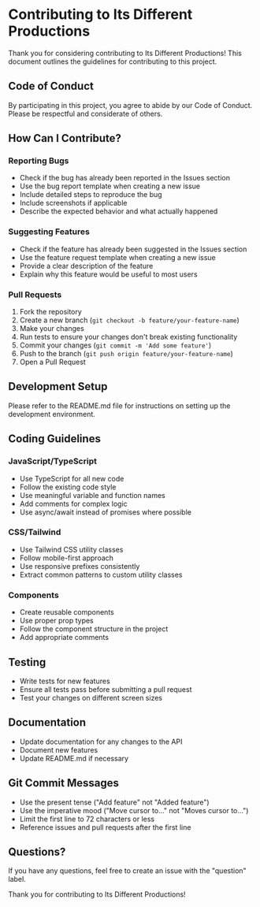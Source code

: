 # Contributing to Its Different Productions

Thank you for considering contributing to Its Different Productions! This document outlines the guidelines for contributing to this project.

## Code of Conduct

By participating in this project, you agree to abide by our Code of Conduct. Please be respectful and considerate of others.

## How Can I Contribute?

### Reporting Bugs

- Check if the bug has already been reported in the Issues section
- Use the bug report template when creating a new issue
- Include detailed steps to reproduce the bug
- Include screenshots if applicable
- Describe the expected behavior and what actually happened

### Suggesting Features

- Check if the feature has already been suggested in the Issues section
- Use the feature request template when creating a new issue
- Provide a clear description of the feature
- Explain why this feature would be useful to most users

### Pull Requests

1. Fork the repository
2. Create a new branch (`git checkout -b feature/your-feature-name`)
3. Make your changes
4. Run tests to ensure your changes don't break existing functionality
5. Commit your changes (`git commit -m 'Add some feature'`)
6. Push to the branch (`git push origin feature/your-feature-name`)
7. Open a Pull Request

## Development Setup

Please refer to the README.md file for instructions on setting up the development environment.

## Coding Guidelines

### JavaScript/TypeScript

- Use TypeScript for all new code
- Follow the existing code style
- Use meaningful variable and function names
- Add comments for complex logic
- Use async/await instead of promises where possible

### CSS/Tailwind

- Use Tailwind CSS utility classes
- Follow mobile-first approach
- Use responsive prefixes consistently
- Extract common patterns to custom utility classes

### Components

- Create reusable components
- Use proper prop types
- Follow the component structure in the project
- Add appropriate comments

## Testing

- Write tests for new features
- Ensure all tests pass before submitting a pull request
- Test your changes on different screen sizes

## Documentation

- Update documentation for any changes to the API
- Document new features
- Update README.md if necessary

## Git Commit Messages

- Use the present tense ("Add feature" not "Added feature")
- Use the imperative mood ("Move cursor to..." not "Moves cursor to...")
- Limit the first line to 72 characters or less
- Reference issues and pull requests after the first line

## Questions?

If you have any questions, feel free to create an issue with the "question" label.

Thank you for contributing to Its Different Productions!
